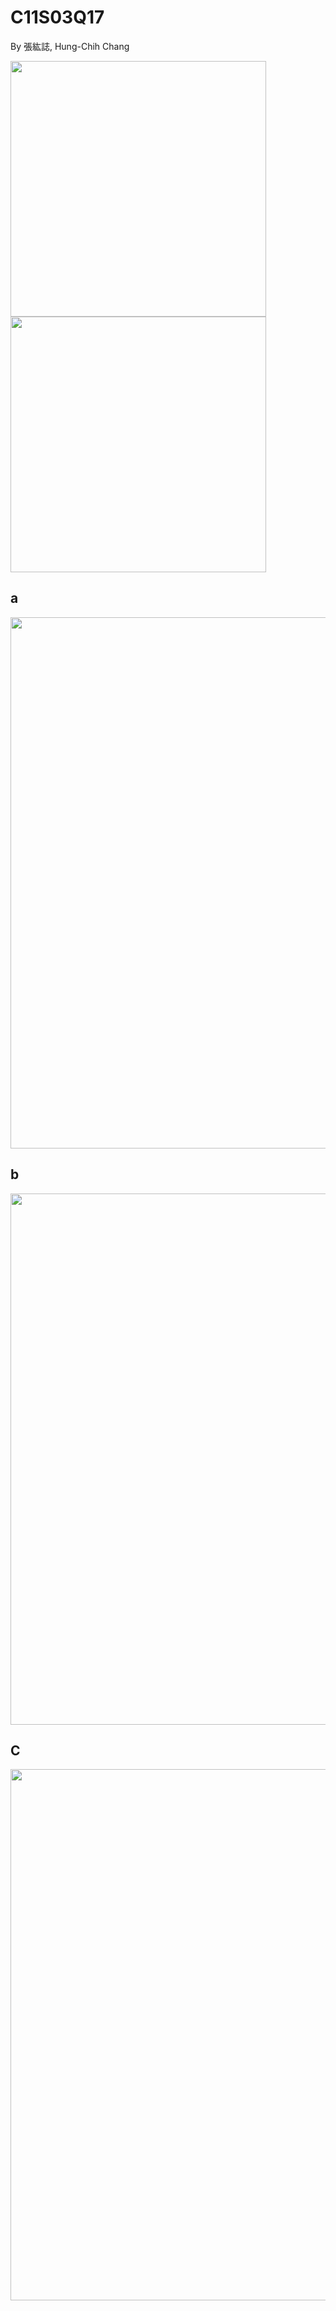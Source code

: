 # C11S03Q17
By 張紘誌, Hung-Chih Chang

<img width="409" src="https://github.com/user-attachments/assets/36d33185-078b-4d35-9c04-10b6641964e6"/>  
<img width="409" src="https://github.com/user-attachments/assets/ac0ef53b-f5b0-49a2-81a6-356204894e6b"/>  

## a
<img width="850" src="https://github.com/user-attachments/assets/453ba9d6-9f5e-4035-bb07-60b7bf674b9d"/>  

## b
<img width="850" src="https://github.com/user-attachments/assets/5a923e06-3bef-4950-b1b6-9caa15cbf326"/>  

## C
<img width="850" src="https://github.com/user-attachments/assets/79838852-ce9a-4c8e-b62e-1e8bcd76943c"/>  
